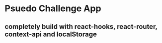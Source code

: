# Psuedo Challenge App

## completely build with react-hooks, react-router, context-api and localStorage